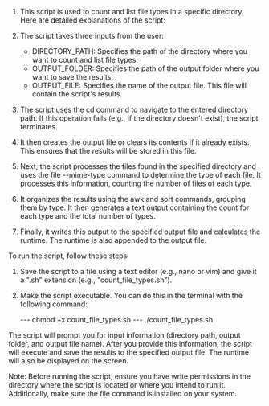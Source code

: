 1) This script is used to count and list file types in a specific directory. Here are detailed explanations of the script:

2) The script takes three inputs from the user:

    - DIRECTORY_PATH: Specifies the path of the directory where you want to count and list file types.
    - OUTPUT_FOLDER: Specifies the path of the output folder where you want to save the results.
    - OUTPUT_FILE: Specifies the name of the output file. This file will contain the script's results.

3) The script uses the cd command to navigate to the entered directory path. If this operation fails (e.g., if the directory doesn't exist), the script terminates.

4) It then creates the output file or clears its contents if it already exists. This ensures that the results will be stored in this file.

5) Next, the script processes the files found in the specified directory and uses the file --mime-type command to determine the type of each file. It processes this information, counting the number of files of each type.

6) It organizes the results using the awk and sort commands, grouping them by type. It then generates a text output containing the count for each type and the total number of types.

7) Finally, it writes this output to the specified output file and calculates the runtime. The runtime is also appended to the output file.




To run the script, follow these steps:

1) Save the script to a file using a text editor (e.g., nano or vim) and give it a ".sh" extension (e.g., "count_file_types.sh").

2) Make the script executable. You can do this in the terminal with the following command:

    --- chmod +x count_file_types.sh
    --- ./count_file_types.sh

The script will prompt you for input information (directory path, output folder, and output file name). After you provide this information, the script will execute and save the results to the specified output file. The runtime will also be displayed on the screen.

Note: Before running the script, ensure you have write permissions in the directory where the script is located or where you intend to run it. Additionally, make sure the file command is installed on your system.